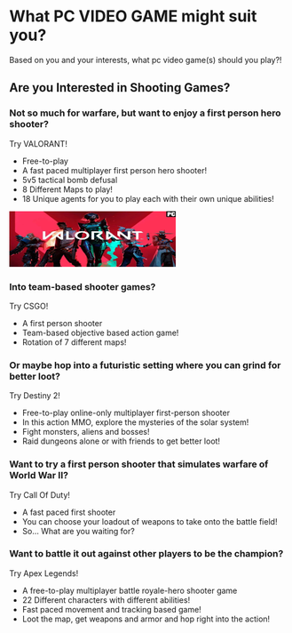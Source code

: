 # What PC VIDEO GAME might suit you? 
Based on you and your interests, what pc video game(s) should you play?!

## Are you Interested in Shooting Games? 


### Not so much for warfare, but want to enjoy a first person hero shooter?
Try VALORANT! 
- Free-to-play
- A fast paced multiplayer first person hero shooter!
-  5v5 tactical bomb defusal 
- 8 Different Maps to play!
- 18 Unique agents for you to play each with their own unique abilities!
<img src="vlaornat.jpg" width="300" height="100">

### Into team-based shooter games? 
Try CSGO! 
- A first person shooter
- Team-based objective based action game!
-  Rotation of 7 different maps!

### Or maybe hop into a futuristic setting where you can grind for better loot?
Try Destiny 2! 
- Free-to-play online-only multiplayer first-person shooter 
- In this action MMO, explore the mysteries of the solar system!
- Fight monsters, aliens and bosses! 
- Raid dungeons alone or with friends to get better loot! 

### Want to try a first person shooter that simulates warfare of World War II? 
 Try Call Of Duty! 
- A fast paced first shooter 
- You can choose your loadout of weapons to take onto the battle field! 
- So… What are you waiting for? 

### Want to battle it out against other players to be the champion? 
Try Apex Legends! 
- A free-to-play multiplayer battle royale-hero shooter game
- 22 Different characters with different abilities!
- Fast paced movement and tracking based game! 
- Loot the map, get weapons and armor and hop right into the action! 

